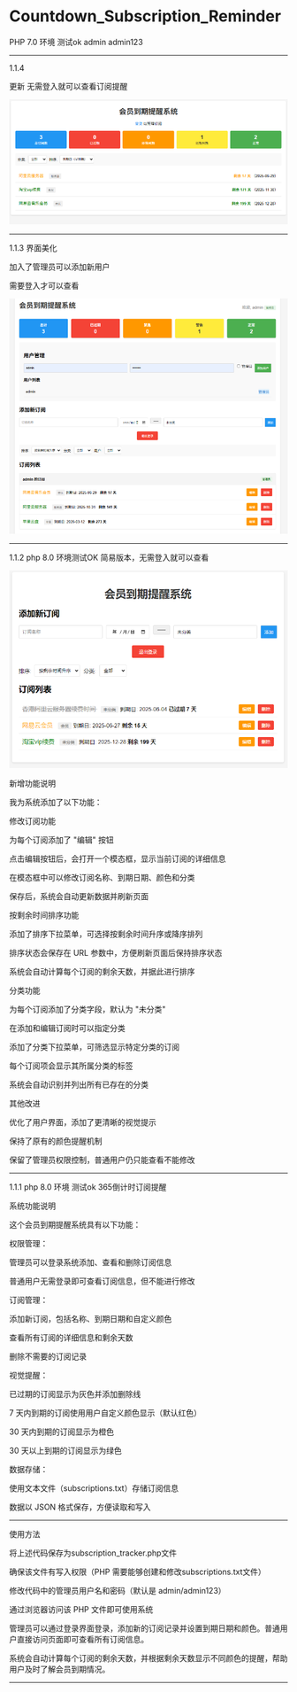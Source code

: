 # Countdown_Subscription_Reminder

PHP 7.0 环境 测试ok
admin   admin123

---------------------------------
1.1.4

更新 无需登入就可以查看订阅提醒

<img src="https://raw.githubusercontent.com/mickeywaley/Countdown_Subscription_Reminder/refs/heads/main/1.1.4.png" alt="Mobile wallpaper"   />

---------------------------------
1.1.3
界面美化

加入了管理员可以添加新用户

需要登入才可以查看


<img src="https://raw.githubusercontent.com/mickeywaley/Countdown_Subscription_Reminder/refs/heads/main/1.1.3.png" alt="Mobile wallpaper"   />

----------------------------------

1.1.2
php 8.0 环境测试OK
简易版本，无需登入就可以查看

<img src="https://raw.githubusercontent.com/mickeywaley/Countdown_Subscription_Reminder/refs/heads/main/1.1.2.png" alt="Mobile wallpaper"   />


新增功能说明

我为系统添加了以下功能：

修改订阅功能

为每个订阅添加了 "编辑" 按钮

点击编辑按钮后，会打开一个模态框，显示当前订阅的详细信息

在模态框中可以修改订阅名称、到期日期、颜色和分类

保存后，系统会自动更新数据并刷新页面

按剩余时间排序功能

添加了排序下拉菜单，可选择按剩余时间升序或降序排列

排序状态会保存在 URL 参数中，方便刷新页面后保持排序状态

系统会自动计算每个订阅的剩余天数，并据此进行排序

分类功能

为每个订阅添加了分类字段，默认为 "未分类"

在添加和编辑订阅时可以指定分类

添加了分类下拉菜单，可筛选显示特定分类的订阅

每个订阅项会显示其所属分类的标签

系统会自动识别并列出所有已存在的分类

其他改进

优化了用户界面，添加了更清晰的视觉提示

保持了原有的颜色提醒机制

保留了管理员权限控制，普通用户仍只能查看不能修改


----------------------------------
1.1.1 
php 8.0 环境 测试ok
365倒计时订阅提醒

系统功能说明

这个会员到期提醒系统具有以下功能：

权限管理：

管理员可以登录系统添加、查看和删除订阅信息

普通用户无需登录即可查看订阅信息，但不能进行修改

订阅管理：

添加新订阅，包括名称、到期日期和自定义颜色

查看所有订阅的详细信息和剩余天数

删除不需要的订阅记录

视觉提醒：

已过期的订阅显示为灰色并添加删除线

7 天内到期的订阅使用用户自定义颜色显示（默认红色）

30 天内到期的订阅显示为橙色

30 天以上到期的订阅显示为绿色

数据存储：

使用文本文件（subscriptions.txt）存储订阅信息

数据以 JSON 格式保存，方便读取和写入


--------------------------

使用方法

将上述代码保存为subscription_tracker.php文件

确保该文件有写入权限（PHP 需要能够创建和修改subscriptions.txt文件）

修改代码中的管理员用户名和密码（默认是 admin/admin123）

通过浏览器访问该 PHP 文件即可使用系统

管理员可以通过登录界面登录，添加新的订阅记录并设置到期日期和颜色。普通用户直接访问页面即可查看所有订阅信息。

系统会自动计算每个订阅的剩余天数，并根据剩余天数显示不同颜色的提醒，帮助用户及时了解会员到期情况。

---------------------------
